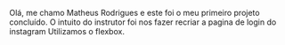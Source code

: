 Olá, me chamo Matheus Rodrigues e este foi o meu primeiro projeto concluído.
O intuito do instrutor foi nos fazer recriar a pagina de login do instagram
Utilizamos o flexbox.